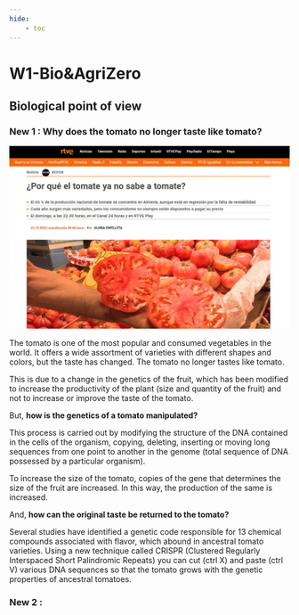 ```yaml
---
hide:
    - toc
---
```


# W1-Bio&AgriZero
## Biological point of view 

### **New 1 : Why does the tomato no longer taste like tomato?**

![](../images/Bio&AgriZero/NEW.jpg)


The tomato is one of the most popular and consumed vegetables in the world. It offers a wide assortment of varieties with different shapes and colors, but the taste has changed. The tomato no longer tastes like tomato.

This is due to a change in the genetics of the fruit, which has been modified to increase the productivity of the plant (size and quantity of the fruit) and not to increase or improve the taste of the tomato.

But, **how is the genetics of a tomato manipulated?**

This process is carried out by modifying the structure of the DNA contained in the cells of the organism, copying, deleting, inserting or moving long sequences from one point to another in the genome (total sequence of DNA possessed by a particular organism).

To increase the size of the tomato, copies of the gene that determines the size of the fruit are increased. In this way, the production of the same is increased.

And, **how can the original taste be returned to the tomato?**

Several studies have identified a genetic code responsible for 13 chemical compounds associated with flavor, which abound in ancestral tomato varieties. Using a new technique called CRISPR (Clustered Regularly Interspaced Short Palindromic Repeats) you can cut (ctrl X) and paste (ctrl V) various DNA sequences so that the tomato grows with the genetic properties of ancestral tomatoes. 

### **New 2 :**
